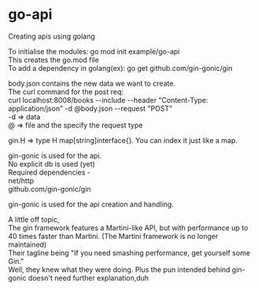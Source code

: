 # go-api
Creating apis using golang  

To initialise the modules: go mod init example/go-api  
This creates the go.mod file  
To add a dependency in golang(ex):  go get github.com/gin-gonic/gin  

body.json contains the new data we want to create.  
The curl command for the post req:  
curl localhost:8008/books --include --header "Content-Type: application/json" -d @body.json --request "POST"  
-d => data  
@  => file  and the specify the request type  

gin.H => type H map[string]interface{}. You can index it just like a map.  


gin-gonic is used for the api.  
No explicit db is used (yet)  
Required dependencies -  
net/http  
github.com/gin-gonic/gin  

gin-gonic is used for the api creation and handling.  


A little off topic,  
The gin framework features a Martini-like API, but with performance up to 40 times faster than Martini. (The Martini framework is no longer maintained)  
Their tagline being "If you need smashing performance, get yourself some Gin."  
Well, they knew what they were doing. Plus the pun intended behind gin-gonic doesn't need further explanation,duh  
